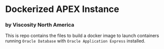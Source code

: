 # Dockerized APEX Instance
### by Viscosity North America

This is repo contains the files to build a docker image to launch containers running `Oracle Database` with `Oracle Application Express` installed.
